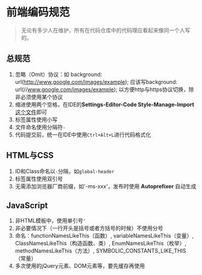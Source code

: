 # 前端编码规范

> 无论有多少人在维护，所有在代码仓库中的代码理应看起来像同一个人写的。

## 总规范

1. 忽略（Omit）协议：如 background: url(http://www.google.com/images/example); 应该写background: url(//www.google.com/images/example); 以方便http与https协议切换，除非必须使用某个协议
2. 缩进使用两个空格，在IDE的**Settings-Editor-Code Style-Manage-Import**[这个文件](https://github.com/yolo2013/CodeStyle/blob/master/CodeStyle.xml)即可
3. 标签属性使用小写
4. 文件命名使用分隔符`-`
4. 代码提交前，统一在IDE中使用`Ctrl+Alt+L`进行代码格式化

## HTML与CSS

1. ID和Class命名以`-`分隔，如`global-header`
2. 标签属性使用双引号
3. 无需添加浏览器厂商前缀，如'-ms-xxx'，发布时使用 **Autoprefixer** 自动生成

## JavaScript

1. 非HTML模板中，使用单引号`'`
2. 非必要情况下（一行开头是括号或者方括号的时候）不使用分号
3. 命名：functionNamesLikeThis（函数）, variableNamesLikeThis（变量）, ClassNamesLikeThis（构造函数、类）, EnumNamesLikeThis（枚举）, methodNamesLikeThis（方法）, SYMBOLIC_CONSTANTS_LIKE_THIS（常量）
4. 多次使用的jQuery元素、DOM元素等，要先缓存再使用
